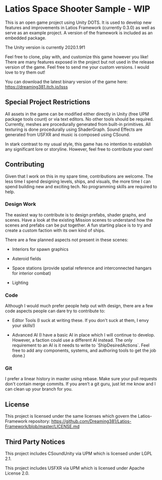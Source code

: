 # Latios Space Shooter Sample - WIP

This is an open game project using Unity DOTS. It is used to develop new
features and improvements in Latios Framework (currently 0.3.0) as well as serve
as an example project. A version of the framework is included as an embedded
package.

The Unity version is currently 2020.1.9f1

Feel free to clone, play with, and customize this game however you like! There
are many features exposed in the project but not used in the release version of
the game. Feel free to send me your custom versions. I would love to try them
out!

You can download the latest binary version of the game here:
<https://dreaming381.itch.io/lsss>

## Special Project Restrictions

All assets in the game can be modified either directly in Unity (free UPM
package tools count) or via text editors. No other tools should be required.
Currently, meshes are procedurally generated from built-in primitives. All
texturing is done procedurally using ShaderGraph. Sound Effects are generated
from USFXR and music is composed using CSound.

In stark contrast to my usual style, this game has no intention to establish any
significant lore or storyline. However, feel free to contribute your own!

## Contributing

Given that I work on this in my spare time, contributions are welcome. The less
time I spend designing levels, ships, and visuals, the more time I can spend
building new and exciting tech. No programming skills are required to help.

### Design Work

The easiest way to contribute is to design prefabs, shader graphs, and scenes.
Have a look at the existing Mission scenes to understand how the scenes and
prefabs can be put together. A fun starting place is to try and create a custom
faction with its own kind of ships.

There are a few planned aspects not present in these scenes:

-   Interiors for spawn graphics

-   Asteroid fields

-   Space stations (provide spatial reference and interconnected hangars for
    interior combat)

-   Lighting

### Code

Although I would much prefer people help out with design, there are a few code
aspects people can dare try to contribute to:

-   Editor Tools (I suck at writing these. If you don't suck at them, I envy
    your skills!)

-   Advanced AI (I have a basic AI in place which I will continue to develop.
    However, a faction could use a different AI instead. The only requirement to
    an AI is it needs to write to \`ShipDesiredActions\`. Feel free to add any
    components, systems, and authoring tools to get the job done.)

### Git

I prefer a linear history in master using rebase. Make sure your pull requests
don't contain merge commits. If you aren’t a git guru, just let me know and I
can clean up your branch for you.

## License

This project is licensed under the same licenses which govern the
Latios-Framework repository:
<https://github.com/Dreaming381/Latios-Framework/blob/master/LICENSE.md>

## Third Party Notices

This project includes CSoundUnity via UPM which is licensed under LGPL 2.1.

This project includes USFXR via UPM which is licensed under Apache License 2.0.
